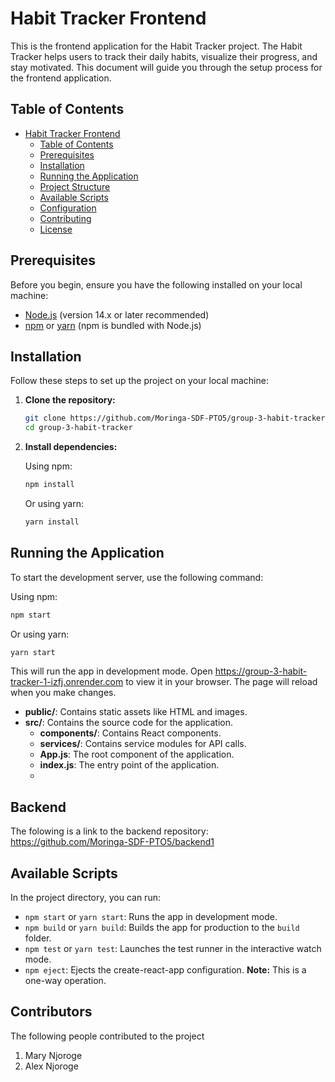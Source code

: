 # Habit Tracker Frontend

This is the frontend application for the Habit Tracker project. The Habit Tracker helps users to track their daily habits, visualize their progress, and stay motivated. This document will guide you through the setup process for the frontend application.

## Table of Contents

- [Habit Tracker Frontend](#habit-tracker-frontend)
  - [Table of Contents](#table-of-contents)
  - [Prerequisites](#prerequisites)
  - [Installation](#installation)
  - [Running the Application](#running-the-application)
  - [Project Structure](#project-structure)
  - [Available Scripts](#available-scripts)
  - [Configuration](#configuration)
  - [Contributing](#contributing)
  - [License](#license)

## Prerequisites

Before you begin, ensure you have the following installed on your local machine:

- [Node.js](https://nodejs.org/) (version 14.x or later recommended)
- [npm](https://www.npmjs.com/) or [yarn](https://yarnpkg.com/) (npm is bundled with Node.js)

## Installation

Follow these steps to set up the project on your local machine:

1. **Clone the repository:**

    ```bash
    git clone https://github.com/Moringa-SDF-PTO5/group-3-habit-tracker.git
    cd group-3-habit-tracker
    ```

2. **Install dependencies:**

    Using npm:

    ```bash
    npm install
    ```

    Or using yarn:

    ```bash
    yarn install
    ```

## Running the Application

To start the development server, use the following command:

Using npm:

```bash
npm start
```

Or using yarn:

```bash
yarn start
```

This will run the app in development mode. Open https://group-3-habit-tracker-1-izfj.onrender.com to view it in your browser. The page will reload when you make changes.



- **public/**: Contains static assets like HTML and images.
- **src/**: Contains the source code for the application.
  - **components/**: Contains React components.
  - **services/**: Contains service modules for API calls.
  - **App.js**: The root component of the application.
  - **index.js**: The entry point of the application.
  - 
## Backend

The folowing is a link to the backend repository: https://github.com/Moringa-SDF-PTO5/backend1

## Available Scripts

In the project directory, you can run:

- `npm start` or `yarn start`: Runs the app in development mode.
- `npm build` or `yarn build`: Builds the app for production to the `build` folder.
- `npm test` or `yarn test`: Launches the test runner in the interactive watch mode.
- `npm eject`: Ejects the create-react-app configuration. **Note:** This is a one-way operation.


## Contributors

The following people contributed to the project

1. Mary Njoroge
2. Alex Njoroge
   
